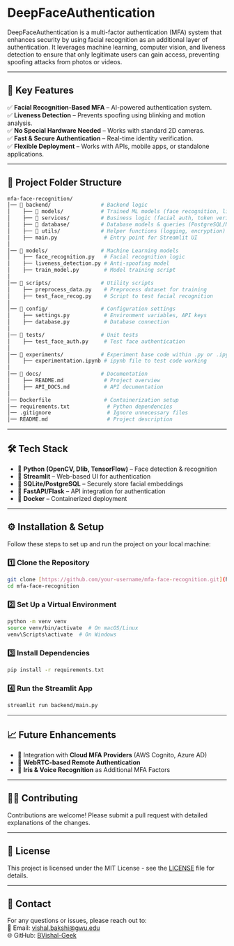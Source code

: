 # DeepFaceAuthentication
DeepFaceAuthentication is a multi-factor authentication (MFA) system that enhances security by using facial recognition as an additional layer of authentication. It leverages machine learning, computer vision, and liveness detection to ensure that only legitimate users can gain access, preventing spoofing attacks from photos or videos.

---

## 🚀 Key Features
✅ **Facial Recognition-Based MFA** – AI-powered authentication system.  
✅ **Liveness Detection** – Prevents spoofing using blinking and motion analysis.  
✅ **No Special Hardware Needed** – Works with standard 2D cameras.  
✅ **Fast & Secure Authentication** – Real-time identity verification.  
✅ **Flexible Deployment** – Works with APIs, mobile apps, or standalone applications.  

---

## 📂 Project Folder Structure

```bash
mfa-face-recognition/
│── 📂 backend/                # Backend logic
│    ├── 📂 models/            # Trained ML models (face recognition, liveness)
│    ├── 📂 services/          # Business logic (facial auth, token verification)
│    ├── 📂 database/          # Database models & queries (PostgreSQL/MongoDB)
│    ├── 📂 utils/             # Helper functions (logging, encryption)
│    ├── main.py               # Entry point for Streamlit UI
│
│── 📂 models/                 # Machine Learning models
│    ├── face_recognition.py   # Facial recognition logic
│    ├── liveness_detection.py # Anti-spoofing model
│    ├── train_model.py        # Model training script
│
│── 📂 scripts/                # Utility scripts
│    ├── preprocess_data.py    # Preprocess dataset for training
│    ├── test_face_recog.py    # Script to test facial recognition
│
│── 📂 config/                 # Configuration settings
│    ├── settings.py           # Environment variables, API keys
│    ├── database.py           # Database connection
│
│── 📂 tests/                  # Unit tests
│    ├── test_face_auth.py     # Test face authentication
│
│── 📂 experiments/            # Experiment base code within .py or .ipynb files
│    ├── experimentation.ipynb # ipynb file to test code working
│
│── 📂 docs/                   # Documentation
│    ├── README.md             # Project overview
│    ├── API_DOCS.md           # API documentation
│
│── Dockerfile                 # Containerization setup
│── requirements.txt            # Python dependencies
│── .gitignore                  # Ignore unnecessary files
│── README.md                   # Project description
```

---

## 🛠️ Tech Stack

- 🔹 **Python (OpenCV, Dlib, TensorFlow)** – Face detection & recognition  
- 🔹 **Streamlit** – Web-based UI for authentication  
- 🔹 **SQLite/PostgreSQL** – Securely store facial embeddings  
- 🔹 **FastAPI/Flask** – API integration for authentication  
- 🔹 **Docker** – Containerized deployment  

---

## ⚙️ Installation & Setup

Follow these steps to set up and run the project on your local machine:

### **1️⃣ Clone the Repository**
```bash
git clone [https://github.com/your-username/mfa-face-recognition.git](https://github.com/BVishal-Geek/DeepFaceAuthentication.git)
cd mfa-face-recognition
```

### **2️⃣ Set Up a Virtual Environment**
```bash
python -m venv venv
source venv/bin/activate  # On macOS/Linux
venv\Scripts\activate  # On Windows
```

### **3️⃣ Install Dependencies**
```bash
pip install -r requirements.txt
```

### **4️⃣ Run the Streamlit App**
```bash
streamlit run backend/main.py
```

---

## 📈 Future Enhancements

- 🔹 Integration with **Cloud MFA Providers** (AWS Cognito, Azure AD)  
- 🔹 **WebRTC-based Remote Authentication**  
- 🔹 **Iris & Voice Recognition** as Additional MFA Factors  

---

## 👨‍💻 Contributing

Contributions are welcome! Please submit a pull request with detailed explanations of the changes.

---

## 📄 License

This project is licensed under the MIT License - see the [LICENSE](LICENSE) file for details.

---

## 🤝 Contact

For any questions or issues, please reach out to:  
📧 Email: vishal.bakshi@gwu.edu   
🌐 GitHub: [BVishal-Geek](https://github.com/BVishal-Geek)  
